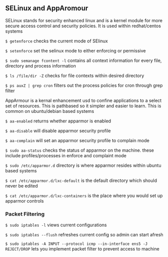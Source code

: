 ## SELinux and AppAromour

SELinux stands for security enhanced linux and is a kernel module for more secure access control and security policies. It is used within redhat/centos systems

`$ getenforce` checks the current mode of SElinux 

`$ setenforce` set the selinux mode to either enforcing or permissive

`$ sudo semanage fcontent -l` contains all context information for every file, directory and process information

`$ ls /file/dir -Z` checks for file contexts within desired directory

`$ ps auxZ | grep cron` filters out the process policies for cron through grep filter

AppArmour is a kernal enhancement usd to confine applications to a select set of resources. This is pathbased so it simpler and easier to learn. This is common on ubuntu/debian based systems 

`$ aa-enabled` returns whether apparmor is enabled 

`$ aa-disable` will disable apparmor security profile

`$ aa-complain` will set an apparmor security profile to complain mode 

`$ sudo aa-status` checks the status of apparmor on the machine. these include profiles/processes in enforce and complaint mode

`$ sudo /etc/apparmor.d` directory is where apparmor resides within ubuntu based systems

`$ cat /etc/apparmor.d/lxc-default` is the default directory which should never be edited

`$ cat /etc/apparmor.d/lxc-containers` is the place where you would set up apparmor controls 

### Packet Filtering 

`$ sudo iptables -l` views current configurations 

`$ sudo iptables --flush` refreshes current config so admin can start afresh

`$ sudo iptables -A INPUT --protocol icmp --in-interface ens5 -J REJECT/DROP` lets you implement packet filter to prevent access to machine 


